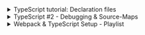 <details>
           <summary>
                  TypeScript tutorial: Declaration files
           </summary>
            <a href="https://www.youtube.com/watch?v=GVUPOvCRmSY&ab_channel=truejs">
https://www.youtube.com/watch?v=GVUPOvCRmSY&ab_channel=truejs
           </a>
</details>
<details>
           <summary>
TypeScript #2 - Debugging & Source-Maps
           </summary>
            <a href="https://www.youtube.com/watch?v=4oQutHz96is&ab_channel=BracketsAcademy">
https://www.youtube.com/watch?v=4oQutHz96is&ab_channel=BracketsAcademy
           </a>
</details>
<details>
           <summary>
Webpack & TypeScript Setup - Playlist
           </summary>
            <a href="https://www.youtube.com/watch?v=sOUhEJeJ-kI&list=PL4cUxeGkcC9hOkGbwzgYFmaxB0WiduYJC&index=1&ab_channel=TheNetNinja">
https://www.youtube.com/watch?v=sOUhEJeJ-kI&list=PL4cUxeGkcC9hOkGbwzgYFmaxB0WiduYJC&index=1&ab_channel=TheNetNinja
           </a>
</details>
